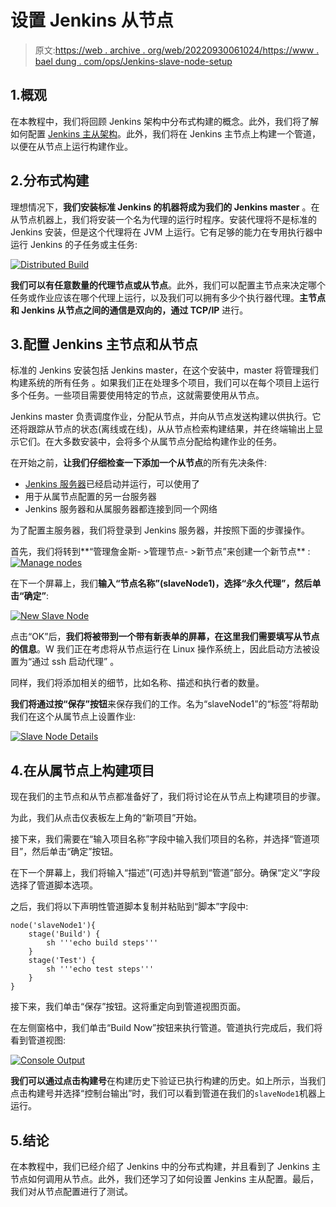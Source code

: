 # 设置 Jenkins 从节点

> 原文:[https://web . archive . org/web/20220930061024/https://www . bael dung . com/ops/Jenkins-slave-node-setup](https://web.archive.org/web/20220930061024/https://www.baeldung.com/ops/jenkins-slave-node-setup)

## 1.概观

在本教程中，我们将回顾 Jenkins 架构中分布式构建的概念。此外，我们将了解如何配置 [Jenkins 主从架构](/web/20220625074856/https://www.baeldung.com/ops/jenkins-performance)。此外，我们将在 Jenkins 主节点上构建一个管道，以便在从节点上运行构建作业。

## 2.分布式构建

理想情况下，**我们安装标准 Jenkins 的机器将成为我们的 Jenkins master** 。在从节点机器上，我们将安装一个名为代理的运行时程序。安装代理将不是标准的 Jenkins 安装，但是这个代理将在 JVM 上运行。它有足够的能力在专用执行器中运行 Jenkins 的子任务或主任务:

[![Distributed Build](../Images/56c9284bf9be7829814c6f40c842a990.png)](/web/20220625074856/https://www.baeldung.com/wp-content/uploads/2021/07/Distributed-Build.jpg)

**我们可以有任意数量的代理节点或从节点**。此外，我们可以配置主节点来决定哪个任务或作业应该在哪个代理上运行，以及我们可以拥有多少个执行器代理。**主节点和 Jenkins 从节点之间的通信是双向的，通过 TCP/IP** 进行。

## 3.配置 Jenkins 主节点和从节点

标准的 Jenkins 安装包括 Jenkins master，在这个安装中，master 将管理我们构建系统的所有任务 。如果我们正在处理多个项目，我们可以在每个项目上运行多个任务。一些项目需要使用特定的节点，这就需要使用从节点。

Jenkins master 负责调度作业，分配从节点，并向从节点发送构建以供执行。它还将跟踪从节点的状态(离线或在线)，从从节点检索构建结果，并在终端输出上显示它们。在大多数安装中，会将多个从属节点分配给构建作业的任务。

在开始之前，**让我们仔细检查一下添加一个从节点**的所有先决条件:

*   [Jenkins 服务器](/web/20220625074856/https://www.baeldung.com/ops/jenkins-pipelines)已经启动并运行，可以使用了
*   用于从属节点配置的另一台服务器
*   Jenkins 服务器和从属服务器都连接到同一个网络

为了配置主服务器，我们将登录到 Jenkins 服务器，并按照下面的步骤操作。

首先，我们将转到**“管理詹金斯- >管理节点- >新节点”来创建一个新节点** : [![Manage nodes](../Images/0ed991914b2f46e21c62f0a50e94f017.png)](/web/20220625074856/https://www.baeldung.com/wp-content/uploads/2021/07/Manage-nodes.png)

在下一个屏幕上，我们**输入“节点名称”(slaveNode1)，选择“永久代理”，然后单击“确定”**:

[![New Slave Node](../Images/8db166a132666cbe84268d4f7105e1ed.png)](/web/20220625074856/https://www.baeldung.com/wp-content/uploads/2021/07/new-node-1.png)

点击“OK”后，**我们将被带到一个带有新表单的屏幕，在这里我们需要填写从节点的信息**。W 我们正在考虑将从节点运行在 Linux 操作系统上，因此启动方法被设置为“通过 ssh 启动代理” 。

同样，我们将添加相关的细节，比如名称、描述和执行者的数量。

**我们将通过按“保存”按钮**来保存我们的工作。名为“slaveNode1”的“标签”将帮助我们在这个从属节点上设置作业:

[![Slave Node Details](../Images/6ade3460eb26ef2805adc02b9d2a952e.png)](/web/20220625074856/https://www.baeldung.com/wp-content/uploads/2021/07/new-node-2.png)

## 4.在从属节点上构建项目

现在我们的主节点和从节点都准备好了，我们将讨论在从节点上构建项目的步骤。

为此，我们从点击仪表板左上角的“新项目”开始。

接下来，我们需要在“输入项目名称”字段中输入我们项目的名称，并选择“管道项目”，然后单击“确定”按钮。

在下一个屏幕上，我们将输入“描述”(可选)并导航到“管道”部分。确保“定义”字段选择了管道脚本选项。

之后，我们将以下声明性管道脚本复制并粘贴到“脚本”字段中:

```
node('slaveNode1'){
    stage('Build') {
        sh '''echo build steps'''
    }
    stage('Test') {
        sh '''echo test steps'''
    }
} 
```

接下来，我们单击“保存”按钮。这将重定向到管道视图页面。

在左侧窗格中，我们单击“Build Now”按钮来执行管道。管道执行完成后，我们将看到管道视图:

[![Console Output](../Images/a7a0d38b351383d8c59be92abad6c436.png)](/web/20220625074856/https://www.baeldung.com/wp-content/uploads/2021/07/m-s-pipeline-console-output.png)

**我们可以通过点击构建号**在构建历史下验证已执行构建的历史。如上所示，当我们点击构建号并选择“控制台输出”时，我们可以看到管道在我们的`slaveNode1`机器上运行。

## 5.结论

在本教程中，我们已经介绍了 Jenkins 中的分布式构建，并且看到了 Jenkins 主节点如何调用从节点。此外，我们还学习了如何设置 Jenkins 主从配置。最后，我们对从节点配置进行了测试。
